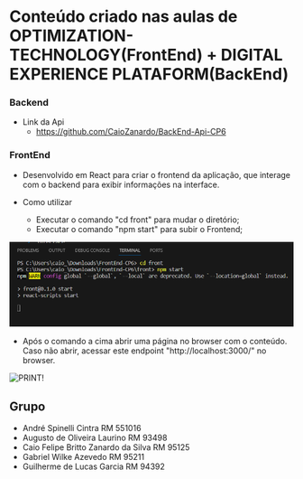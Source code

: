 # Conteúdo criado nas aulas de OPTIMIZATION-TECHNOLOGY(FrontEnd) + DIGITAL EXPERIENCE PLATAFORM(BackEnd)

### Backend

- Link da Api
  - https://github.com/CaioZanardo/BackEnd-Api-CP6 

### FrontEnd

- Desenvolvido em React para criar o frontend da aplicação, que interage com o backend para exibir informações na interface.

- Como utilizar
  - Executar o comando "cd front" para mudar o diretório;
  - Executar o comando "npm start" para subir o Frontend;

![PRINT!](img/startReact.png)

-  Após o comando a cima abrir uma página no browser com o conteúdo. Caso não abrir, acessar este endpoint "http://localhost:3000/" no browser.

![PRINT!](img/home.gif)

## Grupo

- André Spinelli Cintra RM 551016
- Augusto de Oliveira Laurino RM 93498
- Caio Felipe Britto Zanardo da Silva RM 95125
- Gabriel Wilke Azevedo RM 95211
- Guilherme de Lucas Garcia RM 94392
